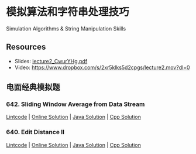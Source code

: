 # 模拟算法和字符串处理技巧
Simulation Algorithms & String Manipulation Skills

## Resources
- Slides: [lecture2_CwurYHg.pdf](lecture2_CwurYHg.pdf)
- Video: https://www.dropbox.com/s/2xr5klks5d2cpgs/lecture2.mov?dl=0

## 电面经典模拟题

### 642. Sliding Window Average from Data Stream

[Lintcode](http://lintcode.com/en/problem/sliding-window-average-from-data-stream/) 
| [Online Solution](http://jiuzhang.com/solutions/sliding-window-average-from-data-stream/)
| [Java Solution](642.sliding-window-average-from-data-stream.java) | 
[Cpp Solution](642.sliding-window-average-from-data-stream.cpp)

### 640. Edit Distance II

[Lintcode](http://lintcode.com/en/problem/edit-distance-ii/) 
| [Online Solution](http://jiuzhang.com/solutions/edit-distance-ii/)
| [Java Solution](640.edit-distance-ii.java) | 
[Cpp Solution](640.edit-distance-ii.cpp)
